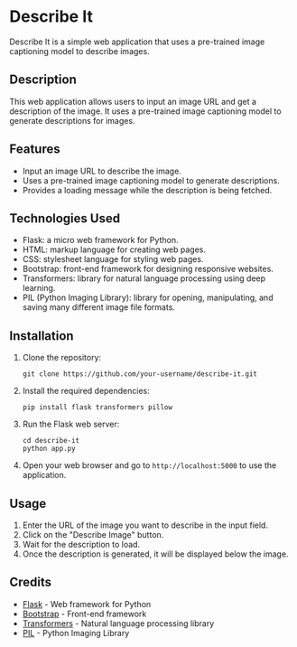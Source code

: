 # Describe It

Describe It is a simple web application that uses a pre-trained image captioning model to describe images.

## Description

This web application allows users to input an image URL and get a description of the image. It uses a pre-trained image captioning model to generate descriptions for images.

## Features

- Input an image URL to describe the image.
- Uses a pre-trained image captioning model to generate descriptions.
- Provides a loading message while the description is being fetched.

## Technologies Used

- Flask: a micro web framework for Python.
- HTML: markup language for creating web pages.
- CSS: stylesheet language for styling web pages.
- Bootstrap: front-end framework for designing responsive websites.
- Transformers: library for natural language processing using deep learning.
- PIL (Python Imaging Library): library for opening, manipulating, and saving many different image file formats.

## Installation

1. Clone the repository:

   ```
   git clone https://github.com/your-username/describe-it.git
   ```

2. Install the required dependencies:

   ```
   pip install flask transformers pillow
   ```

3. Run the Flask web server:

   ```
   cd describe-it
   python app.py
   ```

4. Open your web browser and go to `http://localhost:5000` to use the application.

## Usage

1. Enter the URL of the image you want to describe in the input field.
2. Click on the "Describe Image" button.
3. Wait for the description to load.
4. Once the description is generated, it will be displayed below the image.

## Credits

- [Flask](https://flask.palletsprojects.com/) - Web framework for Python
- [Bootstrap](https://getbootstrap.com/) - Front-end framework
- [Transformers](https://huggingface.co/transformers/) - Natural language processing library
- [PIL](https://pillow.readthedocs.io/) - Python Imaging Library
